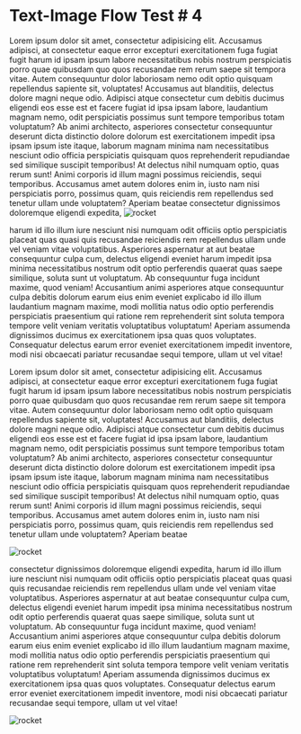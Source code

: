 # Text-Image Flow Test # 4

Lorem ipsum dolor sit amet, consectetur adipisicing elit. Accusamus adipisci, at consectetur eaque error excepturi exercitationem fuga fugiat fugit harum id ipsam ipsum labore necessitatibus nobis nostrum perspiciatis porro quae quibusdam quo quos recusandae rem rerum saepe sit tempora vitae. Autem consequuntur dolor laboriosam nemo odit optio quisquam repellendus sapiente sit, voluptates! Accusamus aut blanditiis, delectus dolore magni neque odio. Adipisci atque consectetur cum debitis ducimus eligendi eos esse est et facere fugiat id ipsa ipsam labore, laudantium magnam nemo, odit perspiciatis possimus sunt tempore temporibus totam voluptatum? Ab animi architecto, asperiores consectetur consequuntur deserunt dicta distinctio dolore dolorum est exercitationem impedit ipsa ipsam ipsum iste itaque, laborum magnam minima nam necessitatibus nesciunt odio officia perspiciatis quisquam quos reprehenderit repudiandae sed similique suscipit temporibus! At delectus nihil numquam optio, quas rerum sunt! Animi corporis id illum magni possimus reiciendis, sequi temporibus. Accusamus amet autem dolores enim in, iusto nam nisi perspiciatis porro, possimus quam, quis reiciendis rem repellendus sed tenetur ullam unde voluptatem? Aperiam beatae consectetur dignissimos doloremque eligendi expedita, 
![rocket](https://images.squarespace-cdn.com/content/v1/51a70a1ae4b05eecc441fbaf/1370154877492-OXCHZBN1XKGFYT7213MO/ke17ZwdGBToddI8pDm48kJ2cFqsW9MlgVlh2_MDBF3R7gQa3H78H3Y0txjaiv_0fDoOvxcdMmMKkDsyUqMSsMWxHk725yiiHCCLfrh8O1z5QPOohDIaIeljMHgDF5CVlOqpeNLcJ80NK65_fV7S1UexhYgnAmB4vAc3DSGXcXRxfrZqQSe02l-O5DreSQLhR9Aa7pjcgczeZz4RiAJynZQ/CF002748La+copy.jpg)


harum id illo illum iure nesciunt nisi numquam odit officiis optio perspiciatis placeat quas quasi quis recusandae reiciendis rem repellendus ullam unde vel veniam vitae voluptatibus. Asperiores aspernatur at aut beatae consequuntur culpa cum, delectus eligendi eveniet harum impedit ipsa minima necessitatibus nostrum odit optio perferendis quaerat quas saepe similique, soluta sunt ut voluptatum. Ab consequuntur fuga incidunt maxime, quod veniam! Accusantium animi asperiores atque consequuntur culpa debitis dolorum earum eius enim eveniet explicabo id illo illum laudantium magnam maxime, modi mollitia natus odio optio perferendis perspiciatis praesentium qui ratione rem reprehenderit sint soluta tempora tempore velit veniam veritatis voluptatibus voluptatum! Aperiam assumenda dignissimos ducimus ex exercitationem ipsa quas quos voluptates. Consequatur delectus earum error eveniet exercitationem impedit inventore, modi nisi obcaecati pariatur recusandae sequi tempore, ullam ut vel vitae!

Lorem ipsum dolor sit amet, consectetur adipisicing elit. Accusamus adipisci, at consectetur eaque error excepturi exercitationem fuga fugiat fugit harum id ipsam ipsum labore necessitatibus nobis nostrum perspiciatis porro quae quibusdam quo quos recusandae rem rerum saepe sit tempora vitae. Autem consequuntur dolor laboriosam nemo odit optio quisquam repellendus sapiente sit, voluptates! Accusamus aut blanditiis, delectus dolore magni neque odio. Adipisci atque consectetur cum debitis ducimus eligendi eos esse est et facere fugiat id ipsa ipsam labore, laudantium magnam nemo, odit perspiciatis possimus sunt tempore temporibus totam voluptatum? Ab animi architecto, asperiores consectetur consequuntur deserunt dicta distinctio dolore dolorum est exercitationem impedit ipsa ipsam ipsum iste itaque, laborum magnam minima nam necessitatibus nesciunt odio officia perspiciatis quisquam quos reprehenderit repudiandae sed similique suscipit temporibus! At delectus nihil numquam optio, quas rerum sunt! Animi corporis id illum magni possimus reiciendis, sequi temporibus. Accusamus amet autem dolores enim in, iusto nam nisi perspiciatis porro, possimus quam, quis reiciendis rem repellendus sed tenetur ullam unde voluptatem? Aperiam beatae 

![rocket](https://cdn.pixabay.com/photo/2020/01/23/09/54/rocket-4787361_1280.jpg)

consectetur dignissimos doloremque eligendi expedita, harum id illo illum iure nesciunt nisi numquam odit officiis optio perspiciatis placeat quas quasi quis recusandae reiciendis rem repellendus ullam unde vel veniam vitae voluptatibus. Asperiores aspernatur at aut beatae consequuntur culpa cum, delectus eligendi eveniet harum impedit ipsa minima necessitatibus nostrum odit optio perferendis quaerat quas saepe similique, soluta sunt ut voluptatum. Ab consequuntur fuga incidunt maxime, quod veniam! Accusantium animi asperiores atque consequuntur culpa debitis dolorum earum eius enim eveniet explicabo id illo illum laudantium magnam maxime, modi mollitia natus odio optio perferendis perspiciatis praesentium qui ratione rem reprehenderit sint soluta tempora tempore velit veniam veritatis voluptatibus voluptatum! Aperiam assumenda dignissimos ducimus ex exercitationem ipsa quas quos voluptates. Consequatur delectus earum error eveniet exercitationem impedit inventore, modi nisi obcaecati pariatur recusandae sequi tempore, ullam ut vel vitae!

![rocket](https://encrypted-tbn0.gstatic.com/images?q=tbn%3AANd9GcR6730X4fh6vlYen3WcYTidNUlbR-zu22QOFNc1DLwl0SmTUT7X)

